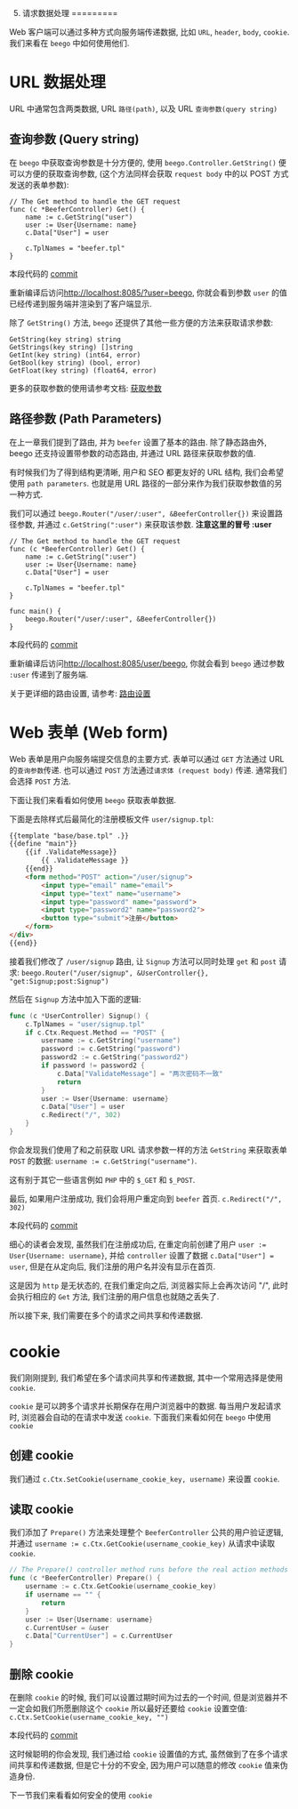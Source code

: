 5. 请求数据处理
=========

Web 客户端可以通过多种方式向服务端传递数据, 比如 `URL`, `header`, `body`, `cookie`. 我们来看在 `beego` 中如何使用他们.

# URL 数据处理

URL 中通常包含两类数据, URL `路径(path)`, 以及 URL `查询参数(query string)`


## 查询参数 (Query string)

在 `beego` 中获取查询参数是十分方便的, 使用 `beego.Controller.GetString()` 便可以方便的获取查询参数, (这个方法同样会获取 `request body` 中的以 POST 方式发送的表单参数):


```
// The Get method to handle the GET request
func (c *BeeferController) Get() {
   	name := c.GetString("user")
   	user := User{Username: name}
   	c.Data["User"] = user
   
   	c.TplNames = "beefer.tpl"
}
```

本段代码的 [commit](https://github.com/lei-cao/beefer/commit/bba3757)

重新编译后访问[http://localhost:8085/?user=beego](http://localhost:8085/?user=beego), 你就会看到参数 `user` 的值已经传递到服务端并渲染到了客户端显示.

除了 `GetString()` 方法, `beego` 还提供了其他一些方便的方法来获取请求参数:
```
GetString(key string) string
GetStrings(key string) []string
GetInt(key string) (int64, error)
GetBool(key string) (bool, error)
GetFloat(key string) (float64, error)
```
更多的获取参数的使用请参考文档: [获取参数](http://beego.me/docs/mvc/controller/params.md#%E8%8E%B7%E5%8F%96%E5%8F%82%E6%95%B0)

## 路径参数 (Path Parameters)

在上一章我们提到了路由, 并为 `beefer` 设置了基本的路由. 除了静态路由外, beego 还支持设置带参数的动态路由, 并通过 URL 路径来获取参数的值.

有时候我们为了得到结构更清晰, 用户和 SEO 都更友好的 URL 结构, 我们会希望使用 `path parameters`. 也就是用 URL 路径的一部分来作为我们获取参数值的另一种方式.

我们可以通过 `beego.Router("/user/:user", &BeeferController{})` 来设置路径参数, 并通过 `c.GetString(":user")` 来获取该参数. **注意这里的冒号 :user**

```
// The Get method to handle the GET request
func (c *BeeferController) Get() {
	name := c.GetString(":user")
	user := User{Username: name}
	c.Data["User"] = user

	c.TplNames = "beefer.tpl"
}

func main() {
	beego.Router("/user/:user", &BeeferController{})
}
```

本段代码的 [commit](https://github.com/lei-cao/beefer/commit/899422e)

重新编译后访问[http://localhost:8085/user/beego](http://localhost:8085/user/beego), 你就会看到 `beego` 通过参数 `:user` 传递到了服务端.

关于更详细的路由设置, 请参考:
[路由设置](http://beego.me/docs/mvc/controller/router.md#%E8%B7%AF%E7%94%B1%E8%AE%BE%E7%BD%AE)

# Web 表单 (Web form)

Web 表单是用户向服务端提交信息的主要方式. 表单可以通过 `GET` 方法通过 URL 的`查询参数`传递. 也可以通过 `POST` 方法通过`请求体 (request body)` 传递. 通常我们会选择 `POST` 方法.

下面让我们来看看如何使用 `beego` 获取表单数据.

下面是去除样式后最简化的注册模板文件 `user/signup.tpl`:

```html
{{template "base/base.tpl" .}}
{{define "main"}}
    {{if .ValidateMessage}}
        {{ .ValidateMessage }}
    {{end}}
    <form method="POST" action="/user/signup">
        <input type="email" name="email">
        <input type="text" name="username">
        <input type="password" name="password">
        <input type="password2" name="password2">
        <button type="submit">注册</button>
    </form>
</div>
{{end}}
```

接着我们修改了 `/user/signup` 路由, 让 `Signup` 方法可以同时处理 `get` 和 `post` 请求:
`beego.Router("/user/signup", &UserController{}, "get:Signup;post:Signup")`

然后在 `Signup` 方法中加入下面的逻辑:

```go
func (c *UserController) Signup() {
	c.TplNames = "user/signup.tpl"
	if c.Ctx.Request.Method == "POST" {
		username := c.GetString("username")
		password := c.GetString("password")
		password2 := c.GetString("password2")
		if password != password2 {
			c.Data["ValidateMessage"] = "两次密码不一致"
			return
		}
		user := User{Username: username}
		c.Data["User"] = user
		c.Redirect("/", 302)
	}
}
```

你会发现我们使用了和之前获取 URL 请求参数一样的方法 `GetString` 来获取表单 `POST` 的数据: `username := c.GetString("username")`. 

这有别于其它一些语言例如 `PHP` 中的 `$_GET` 和 `$_POST`.

最后, 如果用户注册成功, 我们会将用户重定向到 `beefer` 首页. `c.Redirect("/", 302)`

本段代码的 [commit](https://github.com/lei-cao/beefer/commit/2456e19)

细心的读者会发现, 虽然我们在注册成功后, 在重定向前创建了用户 `user := User{Username: username}`, 并给 `controller` 设置了数据 `c.Data["User"] = user`, 但是在从定向后, 我们注册的用户名并没有显示在首页.

这是因为 `http` 是无状态的, 在我们重定向之后, 浏览器实际上会再次访问 "/", 此时会执行相应的 `Get` 方法, 我们注册的用户信息也就随之丢失了.
 
所以接下来, 我们需要在多个的请求之间共享和传递数据.


# cookie

我们刚刚提到, 我们希望在多个请求间共享和传递数据, 其中一个常用选择是使用 `cookie`. 

`cookie` 是可以跨多个请求并长期保存在用户浏览器中的数据. 每当用户发起请求时, 浏览器会自动的在请求中发送 `cookie`. 下面我们来看如何在 `beego` 中使用 `cookie`
 
## 创建 cookie
我们通过 `c.Ctx.SetCookie(username_cookie_key, username)` 来设置 `cookie`.

## 读取 cookie
我们添加了 `Prepare()` 方法来处理整个 `BeeferController` 公共的用户验证逻辑, 并通过 `username := c.Ctx.GetCookie(username_cookie_key)` 从请求中读取 `cookie`.

```go
// The Prepare() controller method runs before the real action methods
func (c *BeeferController) Prepare() {
	username := c.Ctx.GetCookie(username_cookie_key)
	if username == "" {
		return
	}
	user := User{Username: username}
	c.CurrentUser = &user
	c.Data["CurrentUser"] = c.CurrentUser
}
```

## 删除 cookie
在删除 `cookie` 的时候, 我们可以设置过期时间为过去的一个时间, 但是浏览器并不一定会如我们所愿删除这个 `cookie` 所以最好还要给 `cookie` 设置空值: `c.Ctx.SetCookie(username_cookie_key, "")`

本段代码的 [commit](https://github.com/lei-cao/beefer/commit/b37562d)

这时候聪明的你会发现, 我们通过给 `cookie` 设置值的方式, 虽然做到了在多个请求间共享和传递数据, 但是它十分的不安全, 因为用户可以随意的修改 `cookie` 值来伪造身份. 

下一节我们来看看如何安全的使用 `cookie`
